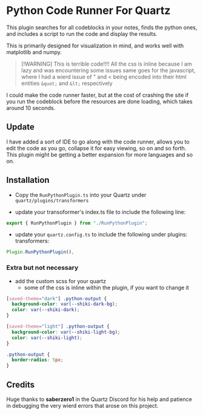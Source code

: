 # Python Code Runner For Quartz

This plugin searches for all codeblocks in your notes, finds the python ones, and includes a script to run the code and display the results.

This is primarily designed for visualization in mind, and works well with matplotlib and numpy.

> [!WARNING] This is terrible code!!!!
> All the css is inline because I am lazy and was encountering some issues
> same goes for the javascript, where I had a wierd issue of " and < being encoded into their html entities `&quot;` and `&lt;` respectively

I could make the code runner faster, but at the cost of crashing the site if you run the codeblock before the resources are done loading, which takes around 10 seconds.

## Update

I have added a sort of IDE to go along with the code runner, allows you to edit the code as you go, collapse it for easy viewing, so on and so forth. This plugin might be getting a better expansion for more languages and so on.

## Installation

- Copy the `RunPythonPlugin.ts` into your Quartz under `quartz/plugins/transformers`

- update your transoformer's index.ts file to include the following line:

```typescript
export { RunPythonPlugin } from "./RunPythonPlugin";
```

- update your `quartz.config.ts` to include the following under plugins: transformers:

```typescript
Plugin.RunPythonPlugin(),
```

### Extra but not necessary

- add the custom scss for your quartz
  - some of the css is inline within the plugin, if you want to change it

```css
[saved-theme="dark"] .python-output {
  background-color: var(--shiki-dark-bg);
  color: var(--shiki-dark);
}

[saved-theme="light"] .python-output {
  background-color: var(--shiki-light-bg);
  color: var(--shiki-light);
}

.python-output {
  border-radius: 5px;
}
```

## Credits

Huge thanks to **saberzero1** in the Quartz Discord for his help and patience in debugging the very wierd errors that arose on this project.
